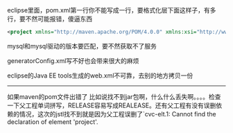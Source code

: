 eclipse里面，pom.xml第一行你不能写成一行，要格式化层下面这样子，有多行，要不然可能报错，傻逼东西

```xml
<project xmlns="http://maven.apache.org/POM/4.0.0" xmlns:xsi="http://www.w3.org/2001/XMLSchema-instance" xsi:schemaLocation="http://maven.apache.org/POM/4.0.0 https://maven.apache.org/xsd/maven-4.0.0.xsd">

```

mysql和mysql驱动的版本要匹配，要不然获取不了服务

generatorConfig.xml写不好也会带来很大的麻烦

eclipse的Java EE tools生成的web.xml不可靠，去别的地方拷贝一份

---

如果maven的pom文件出错了  比如说找不到jar包啊，什么什么丢失啊。。。。检查一下父工程单词拼写，RELEASE容易写成REALEASE。还有父工程有没有误删依赖的情况，这次的jstl找不到就是因为父工程误删了`cvc-elt.1: Cannot find the declaration of element 'project'.
